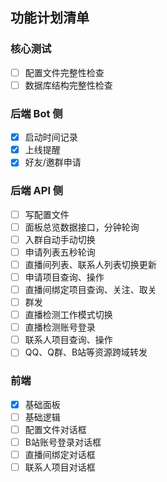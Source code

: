 
## 功能计划清单

### 核心测试

- [ ] 配置文件完整性检查
- [ ] 数据库结构完整性检查

### 后端 Bot 侧

- [x] 启动时间记录
- [x] 上线提醒
- [x] 好友/邀群申请

### 后端 API 侧

- [ ] 写配置文件
- [ ] 面板总览数据接口，分钟轮询
- [ ] 入群自动手动切换
- [ ] 申请列表五秒轮询
- [ ] 直播间列表、联系人列表切换更新
- [ ] 申请项目查询、操作
- [ ] 直播间绑定项目查询、关注、取关
- [ ] 群发
- [ ] 直播检测工作模式切换
- [ ] 直播检测账号登录
- [ ] 联系人项目查询、操作
- [ ] QQ、Q群、B站等资源跨域转发

### 前端

- [x] 基础面板
- [ ] 基础逻辑
- [ ] 配置文件对话框
- [ ] B站账号登录对话框
- [ ] 直播间绑定对话框
- [ ] 联系人项目对话框